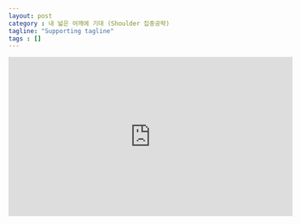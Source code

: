 ```yaml
---
layout: post
category : 내 넓은 어깨에 기대 (Shoulder 집중공략)
tagline: "Supporting tagline"
tags : []
---
```


<iframe width="560" height="315" src="https://www.youtube.com/embed/HyxLSExqCCk" frameborder="0" allowfullscreen></iframe>

